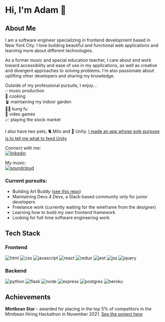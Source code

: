 # Hi, I'm Adam 👋

## About Me 

I am a software engineer specializing in frontend development based in New York City. I love building beautiful and functional web applications and learning more about different technologies.

As a former music and special education teacher, I care about and work toward accessibility and ease of use in my applications, as well as creative and divergent approaches to solving problems. I'm also passionate about uplifting other developers and sharing my knowledge.  

Outside of my professional pursuits, I enjoy...  
🎶 music production  
🥘 cooking  
🪴 maintaining my indoor garden  
👊🏼 kung fu  
👾 video games  
📈 playing the stock market  

I also have two pets, 🐈 Milo and 🦎 Unity. [I made an app whose sole purpose is to tell me what to feed Unity](https://github.com/Adam-Thometz/Reptifeed)

Connect with me:  
[![linkedin](https://img.shields.io/badge/LinkedIn-0A66C2?style=for-the-badge&logo=LinkedIn&logoColor=white)](https://www.linkedin.com/in/adam-thometz)

My music:  
[![soundcloud](https://img.shields.io/badge/SoundCloud-FF3300?style=for-the-badge&logo=soundcloud&logoColor=white)](https://soundcloud.com/this-is-psychic-hamster)

### Current pursuits:
- Building Art Buddy ([see this repo](https://github.com/Adam-Thometz/Art-Buddy))
- Maintaining Devs 4 Devs, a Slack-based community only for junior developers
- Freelance work (currently waiting for the wireframe from the designer)
- Learning how to build my own frontend framework
- Looking for full-time software engineering work

## Tech Stack

### Frontend

![html](https://img.shields.io/badge/html-E34F26?style=for-the-badge&logo=html5&logoColor=FFFFFF)
![css](https://img.shields.io/badge/css-1572B6?style=for-the-badge&logo=css3&logoColor=FFFFFF)
![javascript](https://img.shields.io/badge/javascript-F7DF1E?style=for-the-badge&logo=Javascript&logoColor=000000)
![react](https://img.shields.io/badge/react-61DAFB?style=for-the-badge&logo=React&logoColor=000000)
![redux](https://img.shields.io/badge/redux-764ABC?style=for-the-badge&logo=Redux&logoColor=FFFFFF)
![jest](https://img.shields.io/badge/jest-C21325?style=for-the-badge&logo=Redux&logoColor=FFFFFF)
![jss](https://img.shields.io/badge/jss-F7DF1E?style=for-the-badge&logo=jss&logoColor=FFFFFF)
![jquery](https://img.shields.io/badge/jquery-0769AD?style=for-the-badge&logo=jquery&logoColor=FFFFFF)

### Backend

![python](https://img.shields.io/badge/python-3776AB?style=for-the-badge&logo=python&logoColor=FFFFFF)
![flask](https://img.shields.io/badge/flask-000000?style=for-the-badge&logo=flask&logoColor=FFFFFF)
![node](https://img.shields.io/badge/node-339933?style=for-the-badge&logo=node.js&logoColor=FFFFFF)
![express](https://img.shields.io/badge/express-000000?style=for-the-badge&logo=express&logoColor=FFFFFF)
![postgres](https://img.shields.io/badge/postgresql-4169E1?style=for-the-badge&logo=postgresql&logoColor=FFFFFF)
![heroku](https://img.shields.io/badge/heroku-430098?style=for-the-badge&logo=heroku&logoColor=FFFFFF)

## Achievements

**Mintbean Star** - awarded for placing in the top 5% of competitors in the Mintbean Hiring Hackathon in November 2021. [See the project here](https://github.com/Adam-Thometz/8-Bit-Clan)
